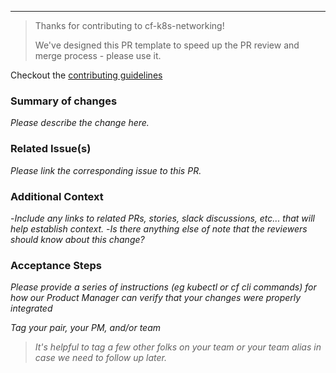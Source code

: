 ---

> Thanks for contributing to cf-k8s-networking!
>
> We've designed this PR template to speed up the PR review and merge process - please use it.

Checkout the [contributing guidelines](https://github.com/cloudfoundry/cf-k8s-networking/blob/master/CONTRIBUTING.md)

### Summary of changes
_Please describe the change here._

### Related Issue(s)
_Please link the corresponding issue to this PR._

### Additional Context
-_Include any links to related PRs, stories, slack discussions, etc... that will help establish context._
-_Is there anything else of note that the reviewers should know about this change?_

### Acceptance Steps
_Please provide a series of instructions (eg kubectl or cf cli commands) for how our Product Manager can verify that your changes were properly integrated_


_Tag your pair, your PM, and/or team_

> _It's helpful to tag a few other folks on your team or your team alias in case we need to follow up later._

